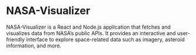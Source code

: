 # NASA-Visualizer
NASA-Visualizer is a React and Node.js application that fetches and visualizes data from NASA’s public APIs.   It provides an interactive and user-friendly interface to explore space-related data such as imagery, asteroid information, and more.
